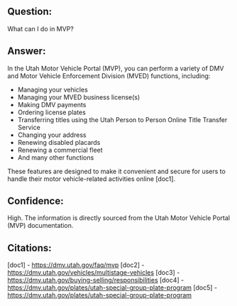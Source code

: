 ## Question: 
What can I do in MVP?
## Answer: 
In the Utah Motor Vehicle Portal (MVP), you can perform a variety of DMV and Motor Vehicle Enforcement Division (MVED) functions, including:

- Managing your vehicles
- Managing your MVED business license(s)
- Making DMV payments
- Ordering license plates
- Transferring titles using the Utah Person to Person Online Title Transfer Service
- Changing your address
- Renewing disabled placards
- Renewing a commercial fleet
- And many other functions

These features are designed to make it convenient and secure for users to handle their motor vehicle-related activities online [doc1].

## Confidence: 
High. The information is directly sourced from the Utah Motor Vehicle Portal (MVP) documentation.

## Citations:
[doc1] - https://dmv.utah.gov/faq/mvp
[doc2] - https://dmv.utah.gov/vehicles/multistage-vehicles
[doc3] - https://dmv.utah.gov/buying-selling/responsibilities
[doc4] - https://dmv.utah.gov/plates/utah-special-group-plate-program
[doc5] - https://dmv.utah.gov/plates/utah-special-group-plate-program

